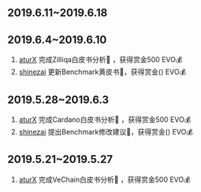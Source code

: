 ## 2019.6.11~2019.6.18

## 2019.6.4~2019.6.10
1. [aturX](https://github.com/aturX)  完成Zilliqa白皮书分析:clap: ，获得赏金500 EVO:moneybag:
2. [shinezai](https://github.com/shinezai) 更新Benchmark黄皮书:clap:，获得赏金() EVO:moneybag:
## 2019.5.28~2019.6.3
1. [aturX](https://github.com/aturX)  完成Cardano白皮书分析:clap: ，获得赏金500 EVO:moneybag:
2. [shinezai](https://github.com/shinezai) 提出Benchmark修改建议:clap:，获得赏金() EVO:moneybag:
## 2019.5.21~2019.5.27
1. [aturX](https://github.com/aturX)  完成VeChain白皮书分析:clap: ，获得赏金500 EVO:moneybag:
